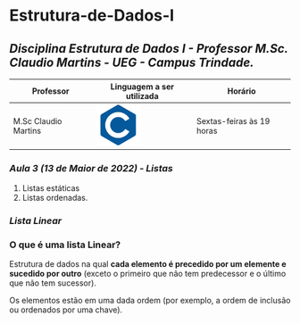 # Estrutura-de-Dados-I
## *Disciplina Estrutura de Dados I - Professor M.Sc. Claudio Martins - UEG - Campus Trindade.*

| Professor | Linguagem a ser utilizada | Horário |
|--- |--- |--- |
| M.Sc Claudio Martins | <img src="/imagens/logoC.png" width="80"/> | Sextas-feiras às 19 horas |

### *Aula 3 (13 de Maior de 2022) - Listas*
<ol>
  <li>Listas estáticas</li>
  <li>Listas ordenadas.</li>
</ol>

### *Lista Linear*
<h3>O que é uma lista Linear?</h3>
<p>Estrutura de dados na qual <strong>cada elemento é precedido por um elemente e sucedido por outro</strong> (exceto o primeiro que não tem predecessor e o último que não tem sucessor).</p>
<p>Os elementos estão em uma dada ordem (por exemplo, a ordem de inclusão ou ordenados por uma chave).</p>
